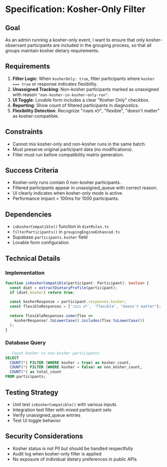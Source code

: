 # Specification: Kosher-Only Filter

## Goal
As an admin running a kosher-only event, I want to ensure that only kosher-observant participants are included in the grouping process, so that all groups maintain kosher dietary requirements.

## Requirements
1. **Filter Logic**: When `kosherOnly: true`, filter participants where `kosher === true` or response indicates flexibility.
2. **Unassigned Tracking**: Non-kosher participants marked as unassigned with reason `"non-kosher-in-kosher-only-run"`.
3. **UI Toggle**: Lovable form includes a clear "Kosher Only" checkbox.
4. **Reporting**: Show count of filtered participants in diagnostics.
5. **Flexibility Detection**: Recognize "לא משנה", "flexible", "doesn't matter" as kosher-compatible.

## Constraints
- Cannot mix kosher-only and non-kosher runs in the same batch.
- Must preserve original participant data (no modifications).
- Filter must run before compatibility matrix generation.

## Success Criteria
- Kosher-only runs contain 0 non-kosher participants.
- Filtered participants appear in unassigned_queue with correct reason.
- UI clearly indicates when kosher-only mode is active.
- Performance impact < 100ms for 1000 participants.

## Dependencies
- `isKosherCompatible()` function in `dietRules.ts`
- `filterParticipants()` in `groupingEngineEnhanced.ts`
- Supabase `participants.kosher` field
- Lovable form configuration

## Technical Details
### Implementation
```typescript
function isKosherCompatible(participant: Participant): boolean {
  const diet = extractDietaryProfile(participant);
  if (diet.kosher) return true;
  
  const kosherResponse = participant.responses.kosher;
  const flexibleResponses = ['לא משנה', 'flexible', "doesn't matter"];
  
  return flexibleResponses.some(flex => 
    kosherResponse?.toLowerCase().includes(flex.toLowerCase())
  );
}
```

### Database Query
```sql
-- Count kosher vs non-kosher participants
SELECT 
  COUNT(*) FILTER (WHERE kosher = true) as kosher_count,
  COUNT(*) FILTER (WHERE kosher = false) as non_kosher_count,
  COUNT(*) as total_count
FROM participants;
```

## Testing Strategy
- Unit test `isKosherCompatible()` with various inputs
- Integration test filter with mixed participant sets
- Verify unassigned_queue entries
- Test UI toggle behavior

## Security Considerations
- Kosher status is not PII but should be handled respectfully
- Audit log when kosher-only filter is applied
- No exposure of individual dietary preferences in public APIs
